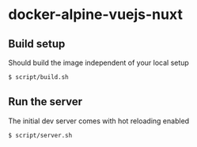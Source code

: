 # docker-alpine-vuejs-nuxt

## Build setup
Should build the image independent of your local setup
``` sh
$ script/build.sh
```

## Run the server
The initial dev server comes with hot reloading enabled

``` sh
$ script/server.sh
```
